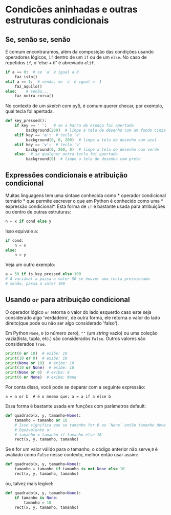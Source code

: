 <h1 id='toc'></h1>

# Condicões aninhadas e outras estruturas condicionais

## Se, senão se, senão

É comum encontraramos, além da composição das condições usando operadores lógicos, `ìf` dentro de um `ìf` ou de um `else`.
No caso de repetidos `if`, o 'else + if' é abreviado `elif`.

```python
if a == 0:  # se `a` é igual a 0
    faz_isto()
elif a == 1:  # senão, se `a` é igual a  1
    faz_aquilo()
else:    # senão...
    faz_outra_coisa()
```

No contexto de um *sketch* com py5, é comum querer checar, por exemplo, qual tecla foi apertada.

```python
def key_pressed():
    if key == ' ':   # se a barra de espaço foi apertada
         background(200)  # limpe a tela de desenho com um fundo cinza
    elif key == 'a':  # tecla 'a'
         background(0, 0, 200)  # limpe a tela de desenho com azul
    elif key == 'v':  # tecla 'v'
         background(0, 200, 0)  # limpe a tela de desenho com verde
    else:  # se qualquer outra tecla foi apertada
         background(0)  # limpe a tela de desenho com preto
```

## Expressões condicionais e atribuição condicional

Muitas linguagens tem uma sintaxe conhecida como * operador condicional ternário * que permite escrever o que em Python é conhecido como uma * expressão condicional*. Esta forma de `if` é bastante usada para atribuições ou dentro de outras estruturas:

```python
n = x if cond else y
```
Isso equivale a:

```python
if cond:
    n = x
else:
    n = y
```
Veja um outro exemplo:

```python
a = 50 if is_key_pressed else 100
# A variável a passa a valer 50 se houver uma tecla pressionada
# senão, passa a valer 100
```

## Usando `or` para atribuição condicional

O operador lógico `or` retorna o valor do lado esquerdo caso este seja considerado algo 'verdadeiro', de outra forma, ele retorna o valor do lado direito(que pode ou não ser algo considerado 'falso').

Em Python `None`, `0` (o número zero), `""` (um *string* vazio) ou uma coleção vazia(lista, tupla, etc.) são considerados `False`. Outros valores são considerados `True`.

```python
print(0 or 10)  # exibe: 10
print(10 or 0)  # exibe: 10
print(None or 10)  # exibe: 10
print(10 or None)  # exibe: 10
print(None or 0)  # exibe: 0
print(0 or None)  # exibe: None
```

Por conta disso, você pode se deparar com a seguinte expressão:

```
a = a or b  # é o mesmo que: a = a if a else b
```

Essa forma é bastante usada em funções com parâmetros default:

```python
def quadrado(x, y, tamanho=None):
    tamanho = tamanho or 10
    # Isso significa que se tamanho for 0 ou `None` então tamanho deve passar a valer 10:
    # Equivalente a:
    # tamanho = tamanho if tamanho else 10
    rect(x, y, tamanho, tamanho)
```

Se `0` for um valor válido para o tamanho, o código anterior não serve,`0` é avaliado como `False` nesse contexto, melhor então usar assim:

```python
def quadrado(x, y, tamanho=None):
    tamanho = tamanho if tamanho is not None else 10
    rect(x, y, tamanho, tamanho)
```

ou, talvez mais legível:

```python
def quadrado(x, y, tamanho=None):
    if tamanho is None:
        tamanho = 10
    rect(x, y, tamanho, tamanho)
```
